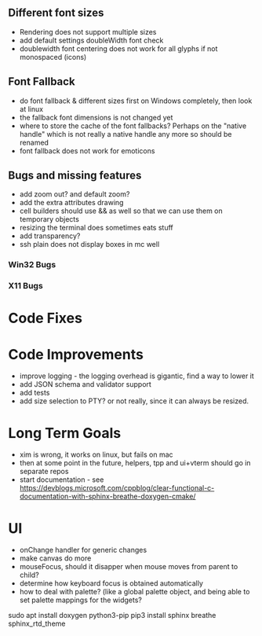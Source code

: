 ﻿## Different font sizes

- Rendering does not support multiple sizes
- add default settings doubleWidth font check
- doublewidth font centering does not work for all glyphs if not monospaced (icons)

## Font Fallback

- do font fallback & different sizes first on Windows completely, then look at linux
- the fallback font dimensions is not changed yet
- where to store the cache of the font fallbacks? Perhaps on the "native handle" which is not really a native handle any more so should be renamed
- font fallback does not work for emoticons

## Bugs and missing features

- add zoom out? and default zoom? 
- add the extra attributes drawing
- cell builders should use && as well so that we can use them on temporary objects
- resizing the terminal does sometimes eats stuff
- add transparency?
- ssh plain does not display boxes in mc well

### Win32 Bugs

### X11 Bugs

# Code Fixes

# Code Improvements 

- improve logging - the logging overhead is gigantic, find a way to lower it
- add JSON schema and validator support
- add tests
- add size selection to PTY? or not really, since it can always be resized. 

# Long Term Goals

- xim is wrong, it works on linux, but fails on mac
- then at some point in the future, helpers, tpp and ui+vterm should go in separate repos
- start documentation - see https://devblogs.microsoft.com/cppblog/clear-functional-c-documentation-with-sphinx-breathe-doxygen-cmake/

# UI

- onChange handler for generic changes
- make canvas do more
- mouseFocus, should it disapper when mouse moves from parent to child? 
- determine how keyboard focus is obtained automatically
- how to deal with palette? (like a global palette object, and being able to set palette mappings for the widgets? 

sudo apt install doxygen python3-pip
pip3 install sphinx breathe sphinx_rtd_theme

